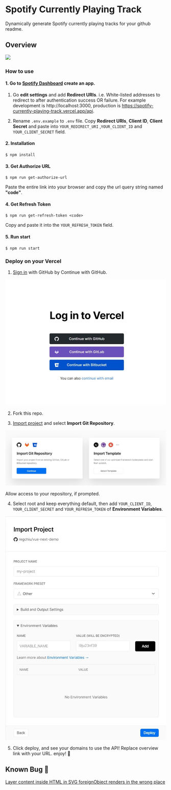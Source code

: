 # Spotify Currently Playing Track

Dynamically generate Spotify currently playing tracks for your github readme.

## Overview

[![](https://spotify-currently-playing-track.vercel.app/api)](https://spotify-currently-playing-track.vercel.app/api)

### How to use

#### 1. Go to [Spotify Dashboard](https://developer.spotify.com/dashboard/) create an app.

1. Go **edit settings** and add **Redirect URIs**. 
i.e. White-listed addresses to redirect to after authentication success OR failure.
For example development is http://localhost:3000, production is https://spotify-currently-playing-track.vercel.app/api.

1. Rename `.env.example` to `.env` file.
    Copy **Redirect URIs**, **Client ID**, **Client Secret** and paste into `YOUR_REDIRECT_URI` ,`YOUR_CLIENT_ID` and `YOUR_CLIENT_SECRET` field.

#### 2. Installation

```
$ npm install
```
#### 3. Get Authorize URL

```
$ npm run get-authorize-url
```
Paste the entire link into your browser and copy the url query string named **"code"**.

#### 4. Get Refresh Token

```
$ npm run get-refresh-token <code>
```

Copy and paste it into the `YOUR_REFRESH_TOKEN` field.

#### 5. Run start

```
$ npm run start
```

### Deploy on your Vercel

1. [Sign in](https://vercel.com/login) with GitHub by Continue with GitHub.

  ![Sign in](preview/log_in_to_vercel.jpg)

2. Fork this repo.

3. [Import project](https://vercel.com/import) and select **Import Git Repository**.

  ![Import Project](preview/import_project_vercel.jpg)

  Allow access to your repository, if prompted.

4. Select root and keep everything default, then add `YOUR_CLIENT_ID`, `YOUR_CLIENT_SECRET` and `YOUR_REFRESH_TOKEN` of **Environment Variables**.

  ![Import Project Settings](preview/import_project_settings_vercel.jpg)

5. Click deploy, and see your domains to use the API! Replace overview link with your URL. enjoy! :tada:

## Known Bug :bug:

[Layer content inside HTML in SVG foreignObject renders in the wrong place](https://bugs.webkit.org/show_bug.cgi?id=23113)

